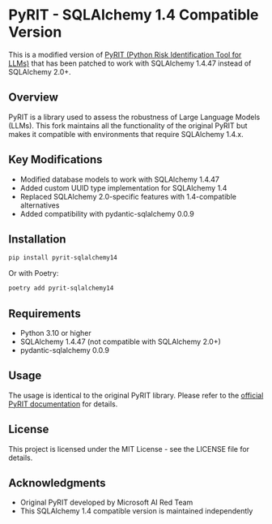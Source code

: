# PyRIT - SQLAlchemy 1.4 Compatible Version

This is a modified version of [PyRIT (Python Risk Identification Tool for LLMs)](https://github.com/Azure/PyRIT) that has been patched to work with SQLAlchemy 1.4.47 instead of SQLAlchemy 2.0+.

## Overview

PyRIT is a library used to assess the robustness of Large Language Models (LLMs). This fork maintains all the functionality of the original PyRIT but makes it compatible with environments that require SQLAlchemy 1.4.x.

## Key Modifications

- Modified database models to work with SQLAlchemy 1.4.47
- Added custom UUID type implementation for SQLAlchemy 1.4
- Replaced SQLAlchemy 2.0-specific features with 1.4-compatible alternatives
- Added compatibility with pydantic-sqlalchemy 0.0.9

## Installation

```bash
pip install pyrit-sqlalchemy14
```

Or with Poetry:

```bash
poetry add pyrit-sqlalchemy14
```

## Requirements

- Python 3.10 or higher
- SQLAlchemy 1.4.47 (not compatible with SQLAlchemy 2.0+)
- pydantic-sqlalchemy 0.0.9

## Usage

The usage is identical to the original PyRIT library. Please refer to the [official PyRIT documentation](https://github.com/Azure/PyRIT) for details.

## License

This project is licensed under the MIT License - see the LICENSE file for details.

## Acknowledgments

- Original PyRIT developed by Microsoft AI Red Team
- This SQLAlchemy 1.4 compatible version is maintained independently
